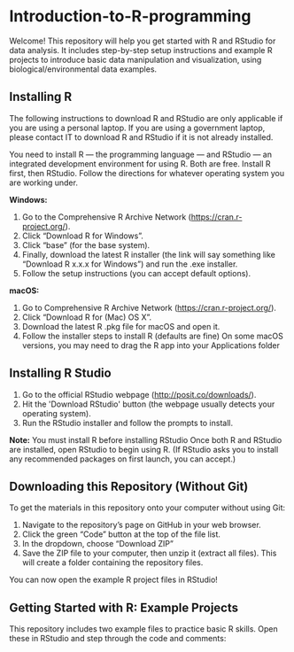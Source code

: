 # Introduction-to-R-programming

Welcome! This repository will help you get started with R and RStudio for data analysis. It includes step-by-step setup instructions and example R projects to introduce basic data manipulation and visualization, using biological/environmental data examples.

## Installing R

The following instructions to download R and RStudio are only applicable if you are using a personal laptop.
If you are using a government laptop, please contact IT to download R and RStudio if it is not already installed. 

You need to install R — the programming language — and RStudio — an integrated development environment for using R. Both are free. Install R first, then RStudio.
Follow the directions for whatever operating system you are working under. 

**Windows:**

  1. Go to the Comprehensive R Archive Network (https://cran.r-project.org/).
  2. Click “Download R for Windows”.
  3. Click “base” (for the base system).
  4. Finally, download the latest R installer (the link will say something like “Download R x.x.x for Windows”) and run the .exe installer.
  5. Follow the setup instructions (you can accept default options).

**macOS:**

  1. Go to Comprehensive R Archive Network (https://cran.r-project.org/).
  2. Click “Download R for (Mac) OS X”. 
  3. Download the latest R .pkg file for macOS and open it.
  4. Follow the installer steps to install R (defaults are fine)
     On some macOS versions, you may need to drag the R app into your Applications folder

## Installing R Studio
   1. Go to the official RStudio webpage (http://posit.co/downloads/).
   2. Hit the 'Download RStudio' button (the webpage usually detects your operating system). 
   3. Run the RStudio installer and follow the prompts to install.

**Note:** You must install R before installing RStudio
Once both R and RStudio are installed, open RStudio to begin using R. (If RStudio asks you to install any recommended packages on first launch, you can accept.)

## Downloading this Repository (Without Git)
To get the materials in this repository onto your computer without using Git:
  1. Navigate to the repository’s page on GitHub in your web browser.
  2. Click the green “Code” button at the top of the file list.
  3. In the dropdown, choose “Download ZIP”
  4. Save the ZIP file to your computer, then unzip it (extract all files). This will create a folder containing the repository files.

You can now open the example R project files in RStudio!

## Getting Started with R: Example Projects
This repository includes two example files to practice basic R skills. Open these in RStudio and step through the code and comments:
